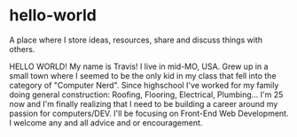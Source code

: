 # hello-world

A place where I store ideas, resources, share and discuss things with others.

HELLO WORLD! My name is Travis! I live in mid-MO, USA. Grew up in a small town where I seemed to be the only kid in my class that fell into the category of "Computer Nerd". Since highschool I've worked for my family doing general construction: Roofing, Flooring, Electrical, Plumbing...  I'm 25 now and I'm finally realizing that I need to be building a career around my passion for computers/DEV. I'll be focusing on Front-End Web Development. I welcome any and all advice and or encouragement.

